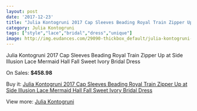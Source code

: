 ```yaml
---
layout: post
date: '2017-12-23'
title: "Julia Kontogruni 2017 Cap Sleeves Beading Royal Train Zipper Up at Side Illusion Lace Mermaid Hall Fall Sweet Ivory Bridal Dress"
category: Julia Kontogruni
tags: ["style","lace","bridal","dress","unique"]
image: http://img.eudances.com/29090-thickbox_default/julia-kontogruni-2017-cap-sleeves-beading-royal-train-zipper-up-at-side-illusion-lace-mermaid-hall-fall-sweet-ivory-bridal-dress.jpg
---
```

Julia Kontogruni 2017 Cap Sleeves Beading Royal Train Zipper Up at Side Illusion Lace Mermaid Hall Fall Sweet Ivory Bridal Dress

On Sales: **$458.98**
<a href="https://www.eudances.com/en/julia-kontogruni/9491-julia-kontogruni-2017-cap-sleeves-beading-royal-train-zipper-up-at-side-illusion-lace-mermaid-hall-fall-sweet-ivory-bridal-dress.html"><amp-img layout="responsive" width="600" height="600" src="//img.eudances.com/29090-thickbox_default/julia-kontogruni-2017-cap-sleeves-beading-royal-train-zipper-up-at-side-illusion-lace-mermaid-hall-fall-sweet-ivory-bridal-dress.jpg" alt="Julia Kontogruni 2017 Cap Sleeves Beading Royal Train Zipper Up at Side Illusion Lace Mermaid Hall Fall Sweet Ivory Bridal Dress 0" /></a>
<a href="https://www.eudances.com/en/julia-kontogruni/9491-julia-kontogruni-2017-cap-sleeves-beading-royal-train-zipper-up-at-side-illusion-lace-mermaid-hall-fall-sweet-ivory-bridal-dress.html"><amp-img layout="responsive" width="600" height="600" src="//img.eudances.com/29092-thickbox_default/julia-kontogruni-2017-cap-sleeves-beading-royal-train-zipper-up-at-side-illusion-lace-mermaid-hall-fall-sweet-ivory-bridal-dress.jpg" alt="Julia Kontogruni 2017 Cap Sleeves Beading Royal Train Zipper Up at Side Illusion Lace Mermaid Hall Fall Sweet Ivory Bridal Dress 1" /></a>
<a href="https://www.eudances.com/en/julia-kontogruni/9491-julia-kontogruni-2017-cap-sleeves-beading-royal-train-zipper-up-at-side-illusion-lace-mermaid-hall-fall-sweet-ivory-bridal-dress.html"><amp-img layout="responsive" width="600" height="600" src="//img.eudances.com/29091-thickbox_default/julia-kontogruni-2017-cap-sleeves-beading-royal-train-zipper-up-at-side-illusion-lace-mermaid-hall-fall-sweet-ivory-bridal-dress.jpg" alt="Julia Kontogruni 2017 Cap Sleeves Beading Royal Train Zipper Up at Side Illusion Lace Mermaid Hall Fall Sweet Ivory Bridal Dress 2" /></a>

Buy it: [Julia Kontogruni 2017 Cap Sleeves Beading Royal Train Zipper Up at Side Illusion Lace Mermaid Hall Fall Sweet Ivory Bridal Dress](https://www.eudances.com/en/julia-kontogruni/9491-julia-kontogruni-2017-cap-sleeves-beading-royal-train-zipper-up-at-side-illusion-lace-mermaid-hall-fall-sweet-ivory-bridal-dress.html "Julia Kontogruni 2017 Cap Sleeves Beading Royal Train Zipper Up at Side Illusion Lace Mermaid Hall Fall Sweet Ivory Bridal Dress")

View more: [Julia Kontogruni](https://www.eudances.com/en/130-julia-kontogruni "Julia Kontogruni")